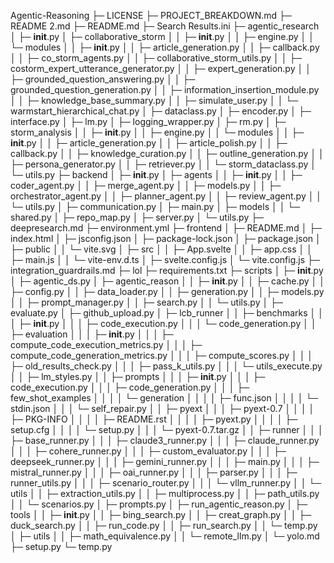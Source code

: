 Agentic-Reasoning
├─ LICENSE
├─ PROJECT_BREAKDOWN.md
├─ README 2.md
├─ README.md
├─ Search Results.ini
├─ agentic_research
│  ├─ __init__.py
│  ├─ collaborative_storm
│  │  ├─ __init__.py
│  │  ├─ engine.py
│  │  └─ modules
│  │     ├─ __init__.py
│  │     ├─ article_generation.py
│  │     ├─ callback.py
│  │     ├─ co_storm_agents.py
│  │     ├─ collaborative_storm_utils.py
│  │     ├─ costorm_expert_utterance_generator.py
│  │     ├─ expert_generation.py
│  │     ├─ grounded_question_answering.py
│  │     ├─ grounded_question_generation.py
│  │     ├─ information_insertion_module.py
│  │     ├─ knowledge_base_summary.py
│  │     ├─ simulate_user.py
│  │     └─ warmstart_hierarchical_chat.py
│  ├─ dataclass.py
│  ├─ encoder.py
│  ├─ interface.py
│  ├─ lm.py
│  ├─ logging_wrapper.py
│  ├─ rm.py
│  ├─ storm_analysis
│  │  ├─ __init__.py
│  │  ├─ engine.py
│  │  └─ modules
│  │     ├─ __init__.py
│  │     ├─ article_generation.py
│  │     ├─ article_polish.py
│  │     ├─ callback.py
│  │     ├─ knowledge_curation.py
│  │     ├─ outline_generation.py
│  │     ├─ persona_generator.py
│  │     ├─ retriever.py
│  │     └─ storm_dataclass.py
│  └─ utils.py
├─ backend
│  ├─ __init__.py
│  ├─ agents
│  │  ├─ __init__.py
│  │  ├─ coder_agent.py
│  │  ├─ merge_agent.py
│  │  ├─ models.py
│  │  ├─ orchestrator_agent.py
│  │  ├─ planner_agent.py
│  │  ├─ review_agent.py
│  │  └─ utils.py
│  ├─ communication.py
│  ├─ main.py
│  ├─ models
│  │  └─ shared.py
│  ├─ repo_map.py
│  ├─ server.py
│  └─ utils.py
├─ deepresearch.md
├─ environment.yml
├─ frontend
│  ├─ README.md
│  ├─ index.html
│  ├─ jsconfig.json
│  ├─ package-lock.json
│  ├─ package.json
│  ├─ public
│  │  └─ vite.svg
│  ├─ src
│  │  ├─ App.svelte
│  │  ├─ app.css
│  │  ├─ main.js
│  │  └─ vite-env.d.ts
│  ├─ svelte.config.js
│  └─ vite.config.js
├─ integration_guardrails.md
├─ lol
├─ requirements.txt
├─ scripts
│  ├─ __init__.py
│  ├─ agentic_ds.py
│  ├─ agentic_reason
│  │  ├─ __init__.py
│  │  ├─ cache.py
│  │  ├─ config.py
│  │  ├─ data_loader.py
│  │  ├─ generation.py
│  │  ├─ models.py
│  │  ├─ prompt_manager.py
│  │  ├─ search.py
│  │  └─ utils.py
│  ├─ evaluate.py
│  ├─ github_upload.py
│  ├─ lcb_runner
│  │  ├─ benchmarks
│  │  │  ├─ __init__.py
│  │  │  ├─ code_execution.py
│  │  │  └─ code_generation.py
│  │  ├─ evaluation
│  │  │  ├─ __init__.py
│  │  │  ├─ compute_code_execution_metrics.py
│  │  │  ├─ compute_code_generation_metrics.py
│  │  │  ├─ compute_scores.py
│  │  │  ├─ old_results_check.py
│  │  │  ├─ pass_k_utils.py
│  │  │  └─ utils_execute.py
│  │  ├─ lm_styles.py
│  │  ├─ prompts
│  │  │  ├─ __init__.py
│  │  │  ├─ code_execution.py
│  │  │  ├─ code_generation.py
│  │  │  ├─ few_shot_examples
│  │  │  │  └─ generation
│  │  │  │     ├─ func.json
│  │  │  │     └─ stdin.json
│  │  │  └─ self_repair.py
│  │  ├─ pyext
│  │  │  ├─ pyext-0.7
│  │  │  │  ├─ PKG-INFO
│  │  │  │  ├─ README.rst
│  │  │  │  ├─ pyext.py
│  │  │  │  ├─ setup.cfg
│  │  │  │  └─ setup.py
│  │  │  └─ pyext-0.7.tar.gz
│  │  ├─ runner
│  │  │  ├─ base_runner.py
│  │  │  ├─ claude3_runner.py
│  │  │  ├─ claude_runner.py
│  │  │  ├─ cohere_runner.py
│  │  │  ├─ custom_evaluator.py
│  │  │  ├─ deepseek_runner.py
│  │  │  ├─ gemini_runner.py
│  │  │  ├─ main.py
│  │  │  ├─ mistral_runner.py
│  │  │  ├─ oai_runner.py
│  │  │  ├─ parser.py
│  │  │  ├─ runner_utils.py
│  │  │  ├─ scenario_router.py
│  │  │  └─ vllm_runner.py
│  │  └─ utils
│  │     ├─ extraction_utils.py
│  │     ├─ multiprocess.py
│  │     ├─ path_utils.py
│  │     └─ scenarios.py
│  ├─ prompts.py
│  ├─ run_agentic_reason.py
│  ├─ tools
│  │  ├─ __init__.py
│  │  ├─ bing_search.py
│  │  ├─ creat_graph.py
│  │  ├─ duck_search.py
│  │  ├─ run_code.py
│  │  ├─ run_search.py
│  │  └─ temp.py
│  ├─ utils
│  │  ├─ math_equivalence.py
│  │  └─ remote_llm.py
│  └─ yolo.md
├─ setup.py
└─ temp.py

```